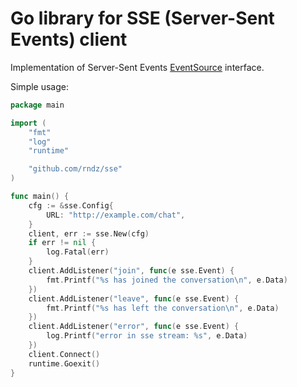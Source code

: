 # Go library for SSE (Server-Sent Events) client

Implementation of Server-Sent Events [EventSource][eventsource] interface.

Simple usage:
```go
package main

import (
	"fmt"
	"log"
	"runtime"

	"github.com/rndz/sse"
)

func main() {
	cfg := &sse.Config{
		URL: "http://example.com/chat",
	}
	client, err := sse.New(cfg)
	if err != nil {
		log.Fatal(err)
	}
	client.AddListener("join", func(e sse.Event) {
		fmt.Printf("%s has joined the conversation\n", e.Data)
	})
	client.AddListener("leave", func(e sse.Event) {
		fmt.Printf("%s has left the conversation\n", e.Data)
	})
	client.AddListener("error", func(e sse.Event) {
		log.Printf("error in sse stream: %s", e.Data)
	})
	client.Connect()
	runtime.Goexit()
}
```

[eventsource]: https://www.w3.org/TR/eventsource/
